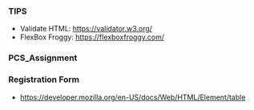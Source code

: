 ### TIPS
- Validate HTML: https://validator.w3.org/
- FlexBox Froggy: https://flexboxfroggy.com/

### PCS_Assignment

### Registration Form
- https://developer.mozilla.org/en-US/docs/Web/HTML/Element/table
